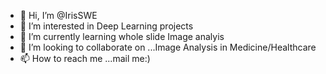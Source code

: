 - 👋 Hi, I’m @IrisSWE
- 👀 I’m interested in Deep Learning projects
- 🌱 I’m currently learning whole slide Image analyis
- 💞️ I’m looking to collaborate on ...Image Analysis in Medicine/Healthcare
- 📫 How to reach me ...mail me:) 

<!---
IrisSWE/IrisSWE is a ✨ special ✨ repository because its `README.md` (this file) appears on your GitHub profile.
You can click the Preview link to take a look at your changes.
--->

